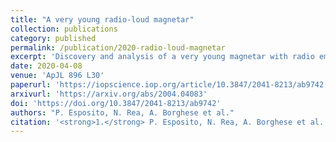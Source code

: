 ```yaml
---
title: "A very young radio-loud magnetar"
collection: publications
category: published
permalink: /publication/2020-radio-loud-magnetar
excerpt: 'Discovery and analysis of a very young magnetar with radio emission.'
date: 2020-04-08
venue: 'ApJL 896 L30'
paperurl: 'https://iopscience.iop.org/article/10.3847/2041-8213/ab9742'
arxivurl: 'https://arxiv.org/abs/2004.04083'
doi: 'https://doi.org/10.3847/2041-8213/ab9742'
authors: "P. Esposito, N. Rea, A. Borghese et al."
citation: '<strong>1.</strong> P. Esposito, N. Rea, A. Borghese et al. (2020). <small><strong>A very young radio-loud magnetar</strong></small>. <em>ApJL <b>896</b> L30</em>. (<a href="https://arxiv.org/abs/2004.04083">arXiv</a>, <a href="https://ui.adsabs.harvard.edu/abs/2020ApJ...896L..30E/abstract">ADS</a>, <a href="https://doi.org/10.3847/2041-8213/ab9742">DOI</a>)'
---
```

